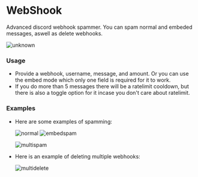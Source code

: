# WebShook
 Advanced discord webhook spammer. You can spam normal and embeded messages, aswell as delete webhooks. 
 
![unknown](https://user-images.githubusercontent.com/77923481/153478321-24651b47-a570-4071-98ef-c6eb74ff778d.png)

### Usage
- Provide a webhook, username, message, and amount. Or you can use the embed mode which only one field is required for it to work.
- If you do more than 5 messages there will be a ratelimit cooldown, but there is also a toggle option for it incase you don't care about ratelimit.

### Examples
- Here are some examples of spamming:

  ![normal](https://user-images.githubusercontent.com/77923481/153478694-fd2ec852-bc53-4af0-b1fe-03c2f331ee72.gif) ![embedspam](https://user-images.githubusercontent.com/77923481/153478703-fcf2114c-f5dd-4a49-b0c4-336fb8c6abb2.gif)
  
  ![multispam](https://user-images.githubusercontent.com/77923481/153478726-f66c9608-7af0-4c41-a0b8-741d6348bbf8.gif)

- Here is an example of deleting multiple webhooks:

  ![multidelete](https://user-images.githubusercontent.com/77923481/153478821-83af4413-39a6-4c64-8d60-01ec0285b6b7.gif)
